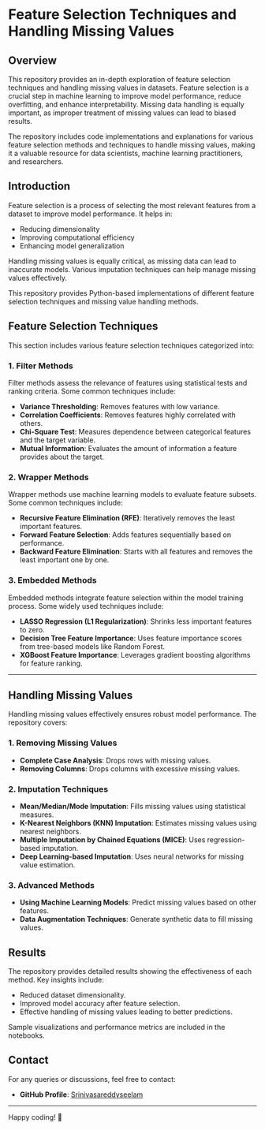 # Feature Selection Techniques and Handling Missing Values

## Overview
This repository provides an in-depth exploration of feature selection techniques and handling missing values in datasets. Feature selection is a crucial step in machine learning to improve model performance, reduce overfitting, and enhance interpretability. Missing data handling is equally important, as improper treatment of missing values can lead to biased results.

The repository includes code implementations and explanations for various feature selection methods and techniques to handle missing values, making it a valuable resource for data scientists, machine learning practitioners, and researchers.

## Introduction
Feature selection is a process of selecting the most relevant features from a dataset to improve model performance. It helps in:
- Reducing dimensionality
- Improving computational efficiency
- Enhancing model generalization

Handling missing values is equally critical, as missing data can lead to inaccurate models. Various imputation techniques can help manage missing values effectively.

This repository provides Python-based implementations of different feature selection techniques and missing value handling methods.

## Feature Selection Techniques
This section includes various feature selection techniques categorized into:

### 1. **Filter Methods**
Filter methods assess the relevance of features using statistical tests and ranking criteria. Some common techniques include:
- **Variance Thresholding**: Removes features with low variance.
- **Correlation Coefficients**: Removes features highly correlated with others.
- **Chi-Square Test**: Measures dependence between categorical features and the target variable.
- **Mutual Information**: Evaluates the amount of information a feature provides about the target.

### 2. **Wrapper Methods**
Wrapper methods use machine learning models to evaluate feature subsets. Some common techniques include:
- **Recursive Feature Elimination (RFE)**: Iteratively removes the least important features.
- **Forward Feature Selection**: Adds features sequentially based on performance.
- **Backward Feature Elimination**: Starts with all features and removes the least important one by one.

### 3. **Embedded Methods**
Embedded methods integrate feature selection within the model training process. Some widely used techniques include:
- **LASSO Regression (L1 Regularization)**: Shrinks less important features to zero.
- **Decision Tree Feature Importance**: Uses feature importance scores from tree-based models like Random Forest.
- **XGBoost Feature Importance**: Leverages gradient boosting algorithms for feature ranking.

---

## Handling Missing Values
Handling missing values effectively ensures robust model performance. The repository covers:

### 1. **Removing Missing Values**
- **Complete Case Analysis**: Drops rows with missing values.
- **Removing Columns**: Drops columns with excessive missing values.

### 2. **Imputation Techniques**
- **Mean/Median/Mode Imputation**: Fills missing values using statistical measures.
- **K-Nearest Neighbors (KNN) Imputation**: Estimates missing values using nearest neighbors.
- **Multiple Imputation by Chained Equations (MICE)**: Uses regression-based imputation.
- **Deep Learning-based Imputation**: Uses neural networks for missing value estimation.

### 3. **Advanced Methods**
- **Using Machine Learning Models**: Predict missing values based on other features.
- **Data Augmentation Techniques**: Generate synthetic data to fill missing values.

## Results
The repository provides detailed results showing the effectiveness of each method. Key insights include:
- Reduced dataset dimensionality.
- Improved model accuracy after feature selection.
- Effective handling of missing values leading to better predictions.

Sample visualizations and performance metrics are included in the notebooks.


## Contact
For any queries or discussions, feel free to contact:
- **GitHub Profile**: [Srinivasareddyseelam](https://github.com/Srinivasareddyseelam)
---

Happy coding! 🚀

